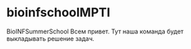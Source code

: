 # bioinfschoolMPTI
BioINFSummerSchool
Всем привет. Тут наша команда будет выкладывать решение задач. 
